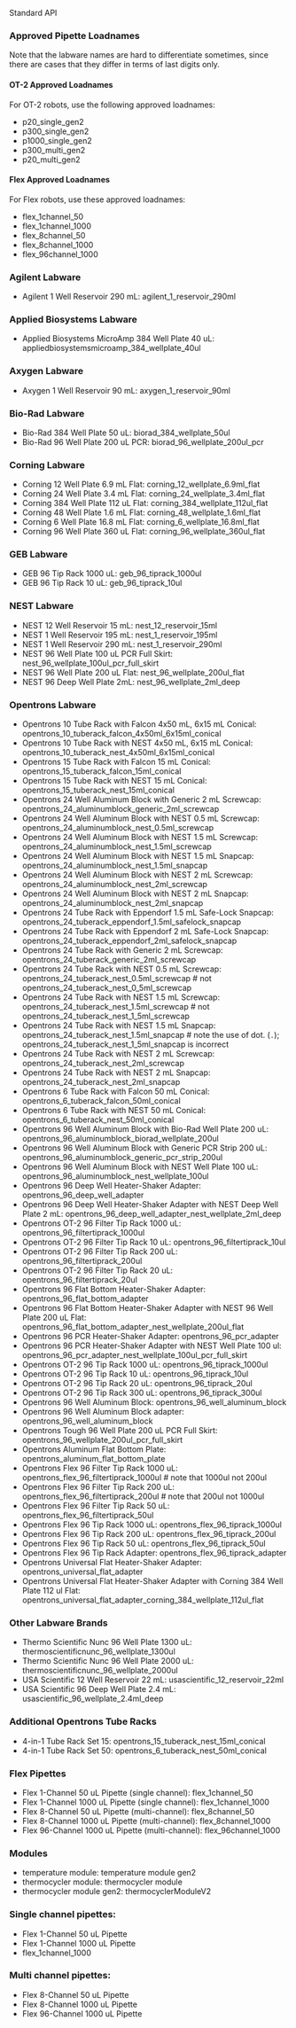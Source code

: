 Standard API

### Approved Pipette Loadnames

Note that the labware names are hard to differentiate sometimes,
since there are cases that they differ in terms of last digits only.

#### OT-2 Approved Loadnames

For OT-2 robots, use the following approved loadnames:

- p20_single_gen2
- p300_single_gen2
- p1000_single_gen2
- p300_multi_gen2
- p20_multi_gen2

#### Flex Approved Loadnames

For Flex robots, use these approved loadnames:

- flex_1channel_50
- flex_1channel_1000
- flex_8channel_50
- flex_8channel_1000
- flex_96channel_1000

### Agilent Labware

- Agilent 1 Well Reservoir 290 mL: agilent_1_reservoir_290ml

### Applied Biosystems Labware

- Applied Biosystems MicroAmp 384 Well Plate 40 uL: appliedbiosystemsmicroamp_384_wellplate_40ul

### Axygen Labware

- Axygen 1 Well Reservoir 90 mL: axygen_1_reservoir_90ml

### Bio-Rad Labware

- Bio-Rad 384 Well Plate 50 uL: biorad_384_wellplate_50ul
- Bio-Rad 96 Well Plate 200 uL PCR: biorad_96_wellplate_200ul_pcr

### Corning Labware

- Corning 12 Well Plate 6.9 mL Flat: corning_12_wellplate_6.9ml_flat
- Corning 24 Well Plate 3.4 mL Flat: corning_24_wellplate_3.4ml_flat
- Corning 384 Well Plate 112 uL Flat: corning_384_wellplate_112ul_flat
- Corning 48 Well Plate 1.6 mL Flat: corning_48_wellplate_1.6ml_flat
- Corning 6 Well Plate 16.8 mL Flat: corning_6_wellplate_16.8ml_flat
- Corning 96 Well Plate 360 uL Flat: corning_96_wellplate_360ul_flat

### GEB Labware

- GEB 96 Tip Rack 1000 uL: geb_96_tiprack_1000ul
- GEB 96 Tip Rack 10 uL: geb_96_tiprack_10ul

### NEST Labware

- NEST 12 Well Reservoir 15 mL: nest_12_reservoir_15ml
- NEST 1 Well Reservoir 195 mL: nest_1_reservoir_195ml
- NEST 1 Well Reservoir 290 mL: nest_1_reservoir_290ml
- NEST 96 Well Plate 100 uL PCR Full Skirt: nest_96_wellplate_100ul_pcr_full_skirt
- NEST 96 Well Plate 200 uL Flat: nest_96_wellplate_200ul_flat
- NEST 96 Deep Well Plate 2mL: nest_96_wellplate_2ml_deep

### Opentrons Labware

- Opentrons 10 Tube Rack with Falcon 4x50 mL, 6x15 mL Conical: opentrons_10_tuberack_falcon_4x50ml_6x15ml_conical
- Opentrons 10 Tube Rack with NEST 4x50 mL, 6x15 mL Conical: opentrons_10_tuberack_nest_4x50ml_6x15ml_conical
- Opentrons 15 Tube Rack with Falcon 15 mL Conical: opentrons_15_tuberack_falcon_15ml_conical
- Opentrons 15 Tube Rack with NEST 15 mL Conical: opentrons_15_tuberack_nest_15ml_conical
- Opentrons 24 Well Aluminum Block with Generic 2 mL Screwcap: opentrons_24_aluminumblock_generic_2ml_screwcap
- Opentrons 24 Well Aluminum Block with NEST 0.5 mL Screwcap: opentrons_24_aluminumblock_nest_0.5ml_screwcap
- Opentrons 24 Well Aluminum Block with NEST 1.5 mL Screwcap: opentrons_24_aluminumblock_nest_1.5ml_screwcap
- Opentrons 24 Well Aluminum Block with NEST 1.5 mL Snapcap: opentrons_24_aluminumblock_nest_1.5ml_snapcap
- Opentrons 24 Well Aluminum Block with NEST 2 mL Screwcap: opentrons_24_aluminumblock_nest_2ml_screwcap
- Opentrons 24 Well Aluminum Block with NEST 2 mL Snapcap: opentrons_24_aluminumblock_nest_2ml_snapcap
- Opentrons 24 Tube Rack with Eppendorf 1.5 mL Safe-Lock Snapcap: opentrons_24_tuberack_eppendorf_1.5ml_safelock_snapcap
- Opentrons 24 Tube Rack with Eppendorf 2 mL Safe-Lock Snapcap: opentrons_24_tuberack_eppendorf_2ml_safelock_snapcap
- Opentrons 24 Tube Rack with Generic 2 mL Screwcap: opentrons_24_tuberack_generic_2ml_screwcap
- Opentrons 24 Tube Rack with NEST 0.5 mL Screwcap: opentrons_24_tuberack_nest_0.5ml_screwcap # not opentrons_24_tuberack_nest_0_5ml_screwcap
- Opentrons 24 Tube Rack with NEST 1.5 mL Screwcap: opentrons_24_tuberack_nest_1.5ml_screwcap # not opentrons_24_tuberack_nest_1_5ml_screwcap
- Opentrons 24 Tube Rack with NEST 1.5 mL Snapcap: opentrons_24_tuberack_nest_1.5ml_snapcap # note the use of dot. (`.`); opentrons_24_tuberack_nest_1_5ml_snapcap is incorrect
- Opentrons 24 Tube Rack with NEST 2 mL Screwcap: opentrons_24_tuberack_nest_2ml_screwcap
- Opentrons 24 Tube Rack with NEST 2 mL Snapcap: opentrons_24_tuberack_nest_2ml_snapcap
- Opentrons 6 Tube Rack with Falcon 50 mL Conical: opentrons_6_tuberack_falcon_50ml_conical
- Opentrons 6 Tube Rack with NEST 50 mL Conical: opentrons_6_tuberack_nest_50ml_conical
- Opentrons 96 Well Aluminum Block with Bio-Rad Well Plate 200 uL: opentrons_96_aluminumblock_biorad_wellplate_200ul
- Opentrons 96 Well Aluminum Block with Generic PCR Strip 200 uL: opentrons_96_aluminumblock_generic_pcr_strip_200ul
- Opentrons 96 Well Aluminum Block with NEST Well Plate 100 uL: opentrons_96_aluminumblock_nest_wellplate_100ul
- Opentrons 96 Deep Well Heater-Shaker Adapter: opentrons_96_deep_well_adapter
- Opentrons 96 Deep Well Heater-Shaker Adapter with NEST Deep Well Plate 2 mL: opentrons_96_deep_well_adapter_nest_wellplate_2ml_deep
- Opentrons OT-2 96 Filter Tip Rack 1000 uL: opentrons_96_filtertiprack_1000ul
- Opentrons OT-2 96 Filter Tip Rack 10 uL: opentrons_96_filtertiprack_10ul
- Opentrons OT-2 96 Filter Tip Rack 200 uL: opentrons_96_filtertiprack_200ul
- Opentrons OT-2 96 Filter Tip Rack 20 uL: opentrons_96_filtertiprack_20ul
- Opentrons 96 Flat Bottom Heater-Shaker Adapter: opentrons_96_flat_bottom_adapter
- Opentrons 96 Flat Bottom Heater-Shaker Adapter with NEST 96 Well Plate 200 uL Flat: opentrons_96_flat_bottom_adapter_nest_wellplate_200ul_flat
- Opentrons 96 PCR Heater-Shaker Adapter: opentrons_96_pcr_adapter
- Opentrons 96 PCR Heater-Shaker Adapter with NEST Well Plate 100 ul: opentrons_96_pcr_adapter_nest_wellplate_100ul_pcr_full_skirt
- Opentrons OT-2 96 Tip Rack 1000 uL: opentrons_96_tiprack_1000ul
- Opentrons OT-2 96 Tip Rack 10 uL: opentrons_96_tiprack_10ul
- Opentrons OT-2 96 Tip Rack 20 uL: opentrons_96_tiprack_20ul
- Opentrons OT-2 96 Tip Rack 300 uL: opentrons_96_tiprack_300ul
- Opentrons 96 Well Aluminum Block: opentrons_96_well_aluminum_block
- Opentrons 96 Well Aluminum Block adapter: opentrons_96_well_aluminum_block
- Opentrons Tough 96 Well Plate 200 uL PCR Full Skirt: opentrons_96_wellplate_200ul_pcr_full_skirt
- Opentrons Aluminum Flat Bottom Plate: opentrons_aluminum_flat_bottom_plate
- Opentrons Flex 96 Filter Tip Rack 1000 uL: opentrons_flex_96_filtertiprack_1000ul # note that 1000ul not 200ul
- Opentrons Flex 96 Filter Tip Rack 200 uL: opentrons_flex_96_filtertiprack_200ul # note that 200ul not 1000ul
- Opentrons Flex 96 Filter Tip Rack 50 uL: opentrons_flex_96_filtertiprack_50ul
- Opentrons Flex 96 Tip Rack 1000 uL: opentrons_flex_96_tiprack_1000ul
- Opentrons Flex 96 Tip Rack 200 uL: opentrons_flex_96_tiprack_200ul
- Opentrons Flex 96 Tip Rack 50 uL: opentrons_flex_96_tiprack_50ul
- Opentrons Flex 96 Tip Rack Adapter: opentrons_flex_96_tiprack_adapter
- Opentrons Universal Flat Heater-Shaker Adapter: opentrons_universal_flat_adapter
- Opentrons Universal Flat Heater-Shaker Adapter with Corning 384 Well Plate 112 ul Flat: opentrons_universal_flat_adapter_corning_384_wellplate_112ul_flat

### Other Labware Brands

- Thermo Scientific Nunc 96 Well Plate 1300 uL: thermoscientificnunc_96_wellplate_1300ul
- Thermo Scientific Nunc 96 Well Plate 2000 uL: thermoscientificnunc_96_wellplate_2000ul
- USA Scientific 12 Well Reservoir 22 mL: usascientific_12_reservoir_22ml
- USA Scientific 96 Deep Well Plate 2.4 mL: usascientific_96_wellplate_2.4ml_deep

### Additional Opentrons Tube Racks

- 4-in-1 Tube Rack Set 15: opentrons_15_tuberack_nest_15ml_conical
- 4-in-1 Tube Rack Set 50: opentrons_6_tuberack_nest_50ml_conical

### Flex Pipettes

- Flex 1-Channel 50 uL Pipette (single channel): flex_1channel_50
- Flex 1-Channel 1000 uL Pipette (single channel): flex_1channel_1000
- Flex 8-Channel 50 uL Pipette (multi-channel): flex_8channel_50
- Flex 8-Channel 1000 uL Pipette (multi-channel): flex_8channel_1000
- Flex 96-Channel 1000 uL Pipette (multi-channel): flex_96channel_1000

### Modules

- temperature module: temperature module gen2
- thermocycler module: thermocycler module
- thermocycler module gen2: thermocyclerModuleV2

### Single channel pipettes:

- Flex 1-Channel 50 uL Pipette
- Flex 1-Channel 1000 uL Pipette
- flex_1channel_1000

### Multi channel pipettes:

- Flex 8-Channel 50 uL Pipette
- Flex 8-Channel 1000 uL Pipette
- Flex 96-Channel 1000 uL Pipette
